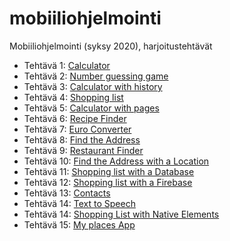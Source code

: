 # mobiiliohjelmointi

Mobiiliohjelmointi (syksy 2020), harjoitustehtävät

- Tehtävä 1: [Calculator](/calculator/App.js)
- Tehtävä 2: [Number guessing game](/number_guessing_game/App.js)
- Tehtävä 3: [Calculator with history](/calculator_with_history/App.js)
- Tehtävä 4: [Shopping list](/shopping_list/App.js)
- Tehtävä 5: [Calculator with pages](/calculator_with_pages/App.js)
- Tehtävä 6: [Recipe Finder](/recipe_finder/App.js)
- Tehtävä 7: [Euro Converter](/euro_converter/App.js)
- Tehtävä 8: [Find the Address](/find_address/App.js)
- Tehtävä 9: [Restaurant Finder](/find_restaurant/App.js)
- Tehtävä 10: [Find the Address with a Location](/find_address/App.js)
- Tehtävä 11: [Shopping list with a Database](/shopping_list_with_db/App.js)
- Tehtävä 12: [Shopping list with a Firebase](/shopping_list_with_fb/App.js)
- Tehtävä 13: [Contacts](/contacts/App.js)
- Tehtävä 14: [Text to Speech](/text_to_speech/App.js)
- Tehtävä 14: [Shopping List with Native Elements](/shopping_list_with_ne/App.js)
- Tehtävä 15: [My places App](/my_places_app/App.js)

